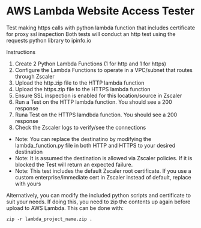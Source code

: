 # AWS Lambda Website Access Tester
Test making https calls with python lambda function that includes certificate for proxy ssl inspection
Both tests will conduct an http test using the requests python library to ipinfo.io

Instructions

1. Create 2 Python Lambda Functions (1 for http and 1 for https)
2. Configure the Lambda Functions to operate in a VPC/subnet that routes through Zscaler
3. Upload the http.zip file to the HTTP lambda function
4. Upload the https.zip file to the HTTPS lambda function
5. Ensure SSL inspection is enabled for this location/source in Zscaler
6. Run a Test on the HTTP lambda function. You should see a 200 response
7. Runa  Test on the HTTPS lamdbda function. You should see a 200 response
8. Check the Zscaler logs to verify/see the connections

* Note: You can replace the destinatino by modifying the lambda_function.py file in both HTTP and HTTPS to your desired destination
* Note: It is assumed the destination is allowed via Zscaler policies. If it is blocked the Test will return an expected failure.
* Note: This test includes the default Zscaler root certificate. If you use a custom enterprise/immediate cert in Zscaler instead of default, replace with yours

Alternatively, you can modify the included python scripts and certificate to suit your needs. If doing this, you need to zip the contents up again before upload to AWS Lambda. This can be done with:

```
zip -r lambda_project_name.zip .
```
